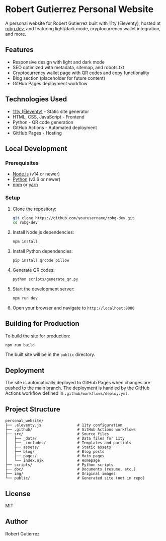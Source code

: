 # Robert Gutierrez Personal Website

A personal website for Robert Gutierrez built with 11ty (Eleventy), hosted at [robg.dev](https://robg.dev), and featuring light/dark mode, cryptocurrency wallet integration, and more.

## Features

- Responsive design with light and dark mode
- SEO optimized with metadata, sitemap, and robots.txt
- Cryptocurrency wallet page with QR codes and copy functionality
- Blog section (placeholder for future content)
- GitHub Pages deployment workflow

## Technologies Used

- [11ty (Eleventy)](https://www.11ty.dev/) - Static site generator
- HTML, CSS, JavaScript - Frontend
- Python - QR code generation
- GitHub Actions - Automated deployment
- GitHub Pages - Hosting

## Local Development

### Prerequisites

- [Node.js](https://nodejs.org/) (v14 or newer)
- [Python](https://www.python.org/) (v3.6 or newer)
- [npm](https://www.npmjs.com/) or [yarn](https://yarnpkg.com/)

### Setup

1. Clone the repository:
   ```bash
   git clone https://github.com/yourusername/robg-dev.git
   cd robg-dev
   ```

2. Install Node.js dependencies:
   ```bash
   npm install
   ```

3. Install Python dependencies:
   ```bash
   pip install qrcode pillow
   ```

4. Generate QR codes:
   ```bash
   python scripts/generate_qr.py
   ```

5. Start the development server:
   ```bash
   npm run dev
   ```

6. Open your browser and navigate to `http://localhost:8080`

## Building for Production

To build the site for production:

```bash
npm run build
```

The built site will be in the `public` directory.

## Deployment

The site is automatically deployed to GitHub Pages when changes are pushed to the main branch. The deployment is handled by the GitHub Actions workflow defined in `.github/workflows/deploy.yml`.

## Project Structure

```
personal_website/
├── .eleventy.js                # 11ty configuration
├── .github/                    # GitHub Actions workflows
├── src/                        # Source files
│   ├── _data/                  # Data files for 11ty
│   ├── _includes/              # Templates and partials
│   ├── assets/                 # Static assets
│   ├── blog/                   # Blog posts
│   ├── pages/                  # Main pages
│   └── index.njk               # Homepage
├── scripts/                    # Python scripts
├── doc/                        # Documents (resume, etc.)
├── img/                        # Original images
└── public/                     # Generated site (not in repo)
```

## License

MIT

## Author

Robert Gutierrez
